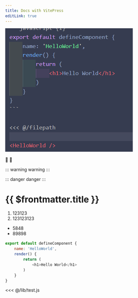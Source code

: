 ```yaml
---
title: Docs with VitePress
editLink: true
---
```


<script setup>
import HelloWorld from './components/HelloWorld.vue';
</script>

<HelloWorld />


![An image](./lib/a1.png)

:tada: :100:

::: warning
warning
:::

::: danger
danger
:::

# {{ $frontmatter.title }}

1. 123123
2. 123123123

- 5848
- 89898

```javascript {1}
export default defineComponent {
    name: 'HelloWorld',
    render() {
        return (
            <h1>Hello World</h1>
        )
    }
}
```

<<< @/lib/test.js
